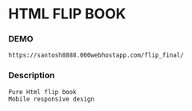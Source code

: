 # HTML FLIP BOOK

### DEMO
    https://santosh8888.000webhostapp.com/flip_final/

### Description
    Pure Html flip book
    Mobile responsive design
